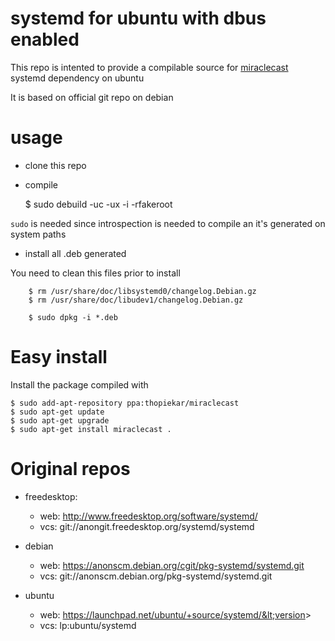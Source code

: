 # systemd for ubuntu with dbus enabled

This repo is intented to provide a compilable source for [miraclecast](https://github.com/albfan/miraclecast) systemd dependency on ubuntu

It is based on official git repo on debian

# usage

- clone this repo

- compile

    $ sudo debuild -uc -ux -i -rfakeroot

`sudo` is needed since introspection is needed to compile an it's generated on system paths

 - install all .deb generated

You need to clean this files prior to install

        $ rm /usr/share/doc/libsystemd0/changelog.Debian.gz
        $ rm /usr/share/doc/libudev1/changelog.Debian.gz

        $ sudo dpkg -i *.deb

# Easy install

Install the package compiled with

    $ sudo add-apt-repository ppa:thopiekar/miraclecast
    $ sudo apt-get update
    $ sudo apt-get upgrade
    $ sudo apt-get install miraclecast .

# Original repos

- freedesktop:

  - web: http://www.freedesktop.org/software/systemd/
  - vcs: git://anongit.freedesktop.org/systemd/systemd

- debian

  - web: https://anonscm.debian.org/cgit/pkg-systemd/systemd.git
  - vcs: git://anonscm.debian.org/pkg-systemd/systemd.git

- ubuntu
  - web: https://launchpad.net/ubuntu/+source/systemd/&lt;version&gt;
  - vcs: lp:ubuntu/systemd
